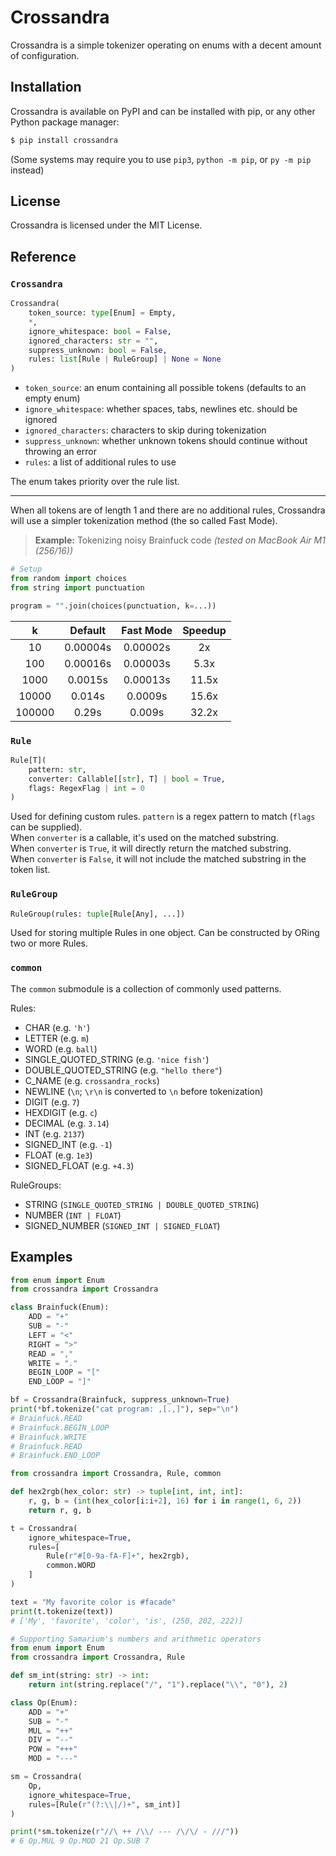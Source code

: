 # Crossandra
Crossandra is a simple tokenizer operating on enums with a decent amount of configuration.

## Installation
Crossandra is available on PyPI and can be installed with pip, or any other Python package manager:
```sh
$ pip install crossandra
```
(Some systems may require you to use `pip3`, `python -m pip`, or `py -m pip` instead)

## License
Crossandra is licensed under the MIT License.

## Reference
### `Crossandra`
```py
Crossandra(
    token_source: type[Enum] = Empty,
    *,
    ignore_whitespace: bool = False,
    ignored_characters: str = "",
    suppress_unknown: bool = False,
    rules: list[Rule | RuleGroup] | None = None
)
```
- `token_source`: an enum containing all possible tokens (defaults to an empty enum)
- `ignore_whitespace`: whether spaces, tabs, newlines etc. should be ignored
- `ignored_characters`: characters to skip during tokenization
- `suppress_unknown`: whether unknown tokens should continue without throwing an error
- `rules`: a list of additional rules to use

The enum takes priority over the rule list.

---

When all tokens are of length 1 and there are no additional rules, Crossandra will use a simpler tokenization method (the so called Fast Mode).

> **Example:** Tokenizing noisy Brainfuck code *(tested on MacBook Air M1 (256/16))*

```py
# Setup
from random import choices
from string import punctuation

program = "".join(choices(punctuation, k=...))
```

k      | Default  | Fast Mode | Speedup
:---:  | :---:    | :---:     | :---:
10     | 0.00004s | 0.00002s  | 2x
100    | 0.00016s | 0.00003s  | 5.3x
1000   | 0.0015s  | 0.00013s  | 11.5x
10000  | 0.014s   | 0.0009s   | 15.6x
100000 | 0.29s    | 0.009s    | 32.2x


### `Rule`
```py
Rule[T](
    pattern: str,
    converter: Callable[[str], T] | bool = True,
    flags: RegexFlag | int = 0
)
```
Used for defining custom rules. `pattern` is a regex pattern to match (`flags` can be supplied).  
When `converter` is a callable, it's used on the matched substring.  
When `converter` is `True`, it will directly return the matched substring.  
When `converter` is `False`, it will not include the matched substring in the token list.

### `RuleGroup`
```py
RuleGroup(rules: tuple[Rule[Any], ...])
```
Used for storing multiple Rules in one object. Can be constructed by ORing two or more Rules.

### `common`
The `common` submodule is a collection of commonly used patterns.

Rules:
- CHAR (e.g. `'h'`)
- LETTER (e.g. `m`)
- WORD (e.g. `ball`)
- SINGLE_QUOTED_STRING (e.g. `'nice fish'`)
- DOUBLE_QUOTED_STRING (e.g. `"hello there"`)
- C_NAME (e.g. `crossandra_rocks`)
- NEWLINE (`\n`; `\r\n` is converted to `\n` before tokenization)
- DIGIT (e.g. `7`)
- HEXDIGIT (e.g. `c`)
- DECIMAL (e.g. `3.14`)
- INT (e.g. `2137`)
- SIGNED_INT (e.g. `-1`)
- FLOAT (e.g. `1e3`)
- SIGNED_FLOAT (e.g. `+4.3`)

RuleGroups:
- STRING (`SINGLE_QUOTED_STRING | DOUBLE_QUOTED_STRING`)
- NUMBER (`INT | FLOAT`)
- SIGNED_NUMBER (`SIGNED_INT | SIGNED_FLOAT`)


## Examples
```py
from enum import Enum
from crossandra import Crossandra

class Brainfuck(Enum):
    ADD = "+"
    SUB = "-"
    LEFT = "<"
    RIGHT = ">"
    READ = ","
    WRITE = "."
    BEGIN_LOOP = "["
    END_LOOP = "]"

bf = Crossandra(Brainfuck, suppress_unknown=True)
print(*bf.tokenize("cat program: ,[.,]"), sep="\n")
# Brainfuck.READ
# Brainfuck.BEGIN_LOOP
# Brainfuck.WRITE
# Brainfuck.READ
# Brainfuck.END_LOOP
```
```py
from crossandra import Crossandra, Rule, common

def hex2rgb(hex_color: str) -> tuple[int, int, int]:
    r, g, b = (int(hex_color[i:i+2], 16) for i in range(1, 6, 2))
    return r, g, b

t = Crossandra(
    ignore_whitespace=True,
    rules=[
        Rule(r"#[0-9a-fA-F]+", hex2rgb),
        common.WORD
    ]
)

text = "My favorite color is #facade"
print(t.tokenize(text))
# ['My', 'favorite', 'color', 'is', (250, 202, 222)]
```
```py
# Supporting Samarium's numbers and arithmetic operators
from enum import Enum
from crossandra import Crossandra, Rule

def sm_int(string: str) -> int:
    return int(string.replace("/", "1").replace("\\", "0"), 2)

class Op(Enum):
    ADD = "+"
    SUB = "-"
    MUL = "++"
    DIV = "--"
    POW = "+++"
    MOD = "---"

sm = Crossandra(
    Op,
    ignore_whitespace=True,
    rules=[Rule(r"(?:\\|/)+", sm_int)]
)

print(*sm.tokenize(r"//\ ++ /\\/ --- /\/\/ - ///"))
# 6 Op.MUL 9 Op.MOD 21 Op.SUB 7
```